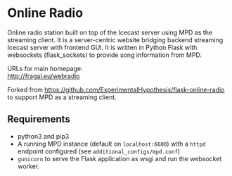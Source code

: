 # Online Radio 
Online radio station built on top of the Icecast server using MPD as the streaming client. It is a server-centric website bridging backend streaming Icecast server with frontend GUI. It is written in Python Flask with websockets (flask_sockets) to provide song information from MPD.

URLs for main homepage:   
http://fragal.eu/webradio

Forked from https://github.com/ExperimentalHypothesis/flask-online-radio to support MPD as a streaming client.

## Requirements

- python3 and pip3
- A running MPD instance (default on `localhost:6600`) with a `httpd` endpoint configured (see `additional_configs/mpd.conf`)
- `gunicorn` to serve the Flask application as wsgi and run the websocket worker.
